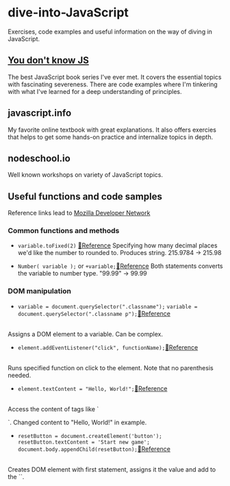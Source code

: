# dive-into-JavaScript
Exercises, code examples and useful information on the way of diving in JavaScript.

## [You don't know JS](https://github.com/getify/You-Dont-Know-JS)

The best JavaScript book series I've ever met. It covers the essential topics with fascinating severeness.
There are code examples where I'm tinkering with what I've learned for a deep understanding of principles.

## javascript.info

My favorite online textbook with great explanations. It also offers exercies that helps to get some hands-on practice and internalize topics in depth.

## nodeschool.io

Well known workshops on variety of JavaScript topics.

## Useful functions and code samples
Reference links lead to [Mozilla Developer Network](https://developer.mozilla.org/en-US/)

### Common functions and methods

* `variable.toFixed(2)` [:blue_book:Reference](https://developer.mozilla.org/en-US/docs/Web/JavaScript/Reference/Global_Objects/Number/toFixed)
Specifying how many decimal places we'd like the number to rounded to. Produces string.
215.9784 -> 215.98

* `Number( variable );` or `+variable;`[:blue_book:Reference](https://developer.mozilla.org/en-US/docs/Web/JavaScript/Reference/Global_Objects/Number)
Both statements converts the variable to number type.
"99.99" -> 99.99

### DOM manipulation

*  `variable = document.querySelector(".classname");`
`variable = document.querySelector(".classname p");`[:blue_book:Reference](https://developer.mozilla.org/en-US/docs/Web/API/Document/querySelector)
<br>
Assigns a DOM element to a variable. Can be complex.

* `element.addEventListener("click", functionName);`[:blue_book:Reference](https://developer.mozilla.org/en-US/docs/Web/API/EventTarget/addEventListener)
<br>
Runs specified function on click to the element. Note that no parenthesis needed.

* `element.textContent = "Hello, World!";`[:blue_book:Reference](https://developer.mozilla.org/en-US/docs/Web/API/Node/textContent)
<br>
Access the content of tags like `<p>`. Changed content to "Hello, World!" in example.

* `resetButton = document.createElement('button');
resetButton.textContent = 'Start new game';
document.body.appendChild(resetButton);`[:blue_book:Reference](https://developer.mozilla.org/en-US/docs/Web/API/Document/createElement)
<br>
Creates DOM element with first statement, assigns it the value and add to the `<body>`.
